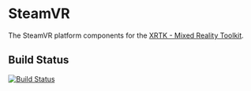 # SteamVR

The SteamVR platform components for the [XRTK - Mixed Reality Toolkit](https://github.com/XRTK/XRTK-Core).

## Build Status

[![Build Status](https://dev.azure.com/xrtk/Mixed%20Reality%20Toolkit/_apis/build/status/com.xrtk.steamvr?branchName=master)](https://dev.azure.com/xrtk/Mixed%20Reality%20Toolkit/_build/latest?definitionId=55&branchName=master)
